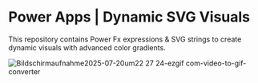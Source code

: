 # Power Apps | Dynamic SVG Visuals

This repository contains Power Fx expressions & SVG strings to create dynamic visuals with advanced color gradients.

![Bildschirmaufnahme2025-07-20um22 27 24-ezgif com-video-to-gif-converter](https://github.com/user-attachments/assets/87087f30-66d7-42a1-a50c-47db067ac528)


